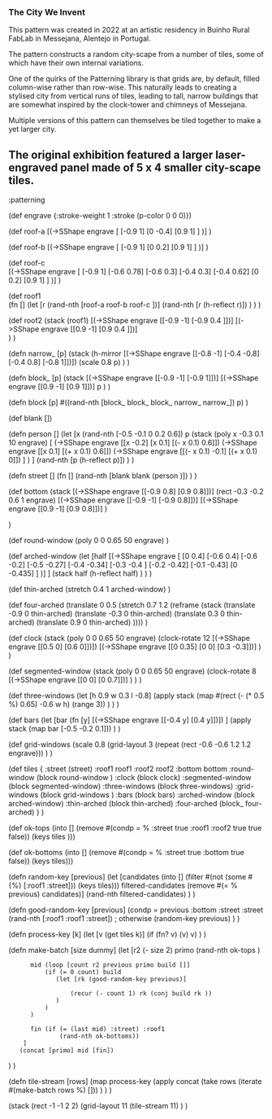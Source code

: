 ### The City We Invent

This pattern was created in 2022 at an artistic residency in Buinho Rural FabLab in Messejana, Alentejo in Portugal.

The pattern constructs a random city-scape from a number of tiles, some of which have their own internal variations.

One of the quirks of the Patterning library is that grids are, by default, filled column-wise rather than row-wise. This naturally leads to creating a stylised city from vertical runs of tiles, leading to tall, narrow buildings that are somewhat inspired by the clock-tower and chimneys of Messejana.

Multiple versions of this pattern can themselves be tiled together to make a yet larger city.

The original exhibition featured a larger laser-engraved panel made of 5 x 4 smaller city-scape tiles.
----
:patterning

(def engrave {:stroke-weight 1 :stroke (p-color 0 0 0)})

(def roof-a 
   [(->SShape engrave 
          [ [-0.9 1] [0 -0.4] [0.9 1] ] 
   )]
)

(def roof-b 
   [(->SShape engrave 
          [ [-0.9 1] [0 0.2] [0.9 1] ] 
   )]
)

(def roof-c   
   [(->SShape engrave 
          [ [-0.9 1] 
            [-0.6 0.78] [-0.6 0.3] 
            [-0.4 0.3] [-0.4 0.62] 
            [0 0.2] [0.9 1] ] 
   )]
)

(def roof1  
   (fn [] 
      (let [r (rand-nth [roof-a roof-b roof-c ])]
         (rand-nth [r (h-reflect r)])
      )
   )
)

(def roof2 
   (stack 
      (roof1)
      [(->SShape engrave [[-0.9 -1] [-0.9 0.4 ]])]
      [(->SShape engrave [[0.9 -1] [0.9 0.4 ]])]  
   )
)

(defn narrow_ [p]
   (stack
     (h-mirror [(->SShape engrave [[-0.8 -1] [-0.4 -0.8] [-0.4 0.8] [-0.8 1]])])
     (scale 0.8 p)
   )
)

(defn block_ [p]
  (stack
    [(->SShape engrave [[-0.9 -1] [-0.9 1]])]
    [(->SShape engrave [[0.9 -1] [0.9 1]])]
    p
  )
)

(defn block [p]
  #((rand-nth [block_ block_ block_ narrow_ narrow_]) p)
)

(def blank [])

(defn person []
   (let [x (rand-nth [-0.5 -0.1 0 0.2 0.6])
          p (stack
               (poly x -0.3 0.1 10 engrave)
               [
       (->SShape engrave [[x -0.2] [x 0.1] [(- x 0.1) 0.6]])
       (->SShape engrave [[x 0.1] [(+ x 0.1) 0.6]])
       (->SShape engrave [[(- x 0.1) -0.1] [(+ x 0.1) 0]])
              ]
            )
         ]
       (rand-nth [p (h-reflect p)])
   )
)

(defn street []
  (fn [] 
    (rand-nth [blank blank (person )])
  )
) 

(def bottom
    (stack
       [(->SShape engrave [[-0.9 0.8] [0.9 0.8]])]
       (rect -0.3 -0.2 0.6 1 engrave)
       [(->SShape engrave [[-0.9 -1] [-0.9 0.8]])]
       [(->SShape engrave [[0.9 -1] [0.9 0.8]])]
    )
  
)

(def round-window
   (poly 0 0 0.65 50 engrave)
)

(def arched-window
   (let [half 
      [(->SShape engrave
      [   [0 0.4]
          [-0.6 0.4] [-0.6 -0.2] 
          [-0.5 -0.27] [-0.4 -0.34] [-0.3 -0.4 ] 
          [-0.2 -0.42] [-0.1 -0.43] [0 -0.435]
      ]
     )] ]
     (stack
       half
       (h-reflect half)
     )
   )
)

(def thin-arched   (stretch 0.4 1 arched-window)   ) 

(def four-arched
   (translate 0 0.5
   (stretch 0.7 1.2
   (reframe
   (stack
     (translate -0.9 0 thin-arched)
     (translate -0.3 0 thin-arched)
     (translate  0.3 0 thin-arched)
     (translate  0.9 0 thin-arched)
   ))))
)

(def clock
 (stack
      (poly 0 0 0.65 50 engrave)
      (clock-rotate 12 [(->SShape engrave [[0.5 0] [0.6 0]])])
      [(->SShape engrave [[0 0.35] [0 0] [0.3 -0.3]])]
   )
)

(def segmented-window
    (stack
      (poly 0 0 0.65 50 engrave)
      (clock-rotate
         8
         [(->SShape engrave [[0 0] [0 0.7]])]
     )
   )
)

(def three-windows
 (let [h 0.9 w 0.3 l -0.8]
     (apply stack 
       (map #(rect (- (* 0.5 %) 0.65) -0.6 w h) (range 3))
     )
   )
)

(def bars
  (let [bar (fn [y] [(->SShape engrave [[-0.4 y] [0.4 y]])]) ]
    (apply stack (map bar [-0.5 -0.2 0.1]))
  )
)


(def grid-windows
  (scale 0.8
       (grid-layout 3 (repeat (rect -0.6 -0.6 1.2 1.2 engrave)))
    )
)


(def tiles
 {
  :street (street)
  :roof1  roof1
  :roof2 roof2
  :bottom bottom
  :round-window (block round-window )
  :clock  (block clock) 
 :segmented-window (block segmented-window)
 :three-windows (block three-windows)
 :grid-windows (block grid-windows )
 :bars (block bars)
 :arched-window (block arched-window)
 :thin-arched (block thin-arched)
 :four-arched (block_ four-arched)
}
)



(def ok-tops (into [] 
      (remove #(condp = % :street true :roof1 :roof2 true true false)) (keys tiles )))

(def ok-bottoms (into [] 
     (remove #(condp = % :street true :bottom true false)) (keys tiles)))


(defn random-key [previous] 
    (let [candidates (into [] (filter #(not (some #{%} [:roof1 :street])) (keys tiles)))
          filtered-candidates (remove #(= % previous) candidates)]
       (rand-nth filtered-candidates)
    )
)

(defn good-random-key [previous]
   (condp = previous
      :bottom  :street
      :street (rand-nth [:roof1 :roof1 :street])
      ; otherwise
      (random-key previous)
   )
)


(defn process-key [k]
   (let [v (get tiles k)]
     (if (fn? v) (v) v)
   )
)



(defn make-batch [size dummy]
   (let [r2 (- size 2)
          primo (rand-nth ok-tops )

          mid (loop [count r2 previous primo build []]
              (if (= 0 count) build
                 (let [rk (good-random-key previous)]
 
                     (recur (- count 1) rk (conj build rk ))
                 )
              )
          )
   
          fin (if (= (last mid) :street) :roof1
                  (rand-nth ok-bottoms))
        ]
       (concat [primo] mid [fin])
   )
)

(defn tile-stream [rows]
   (map process-key
            (apply concat
               (take rows (iterate #(make-batch rows %) []))
            )   )
)

(stack
(rect -1 -1 2 2)
(grid-layout 11
   (tile-stream 11)
)
)
